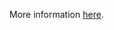 More information [here](https://docs.prismacloud.io/en/enterprise-edition/policy-reference/google-cloud-policies/logging-policies-1/bc-google-cloud-2-29).

